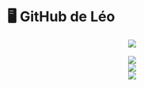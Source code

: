 # 🖥️ GitHub de Léo
<p align="center" width="100%">
  <img src="https://wakatime.com/badge/user/db0e5671-cec5-4e7b-9d41-19a881e67f7d.svg" />
  <br><br>
  <img src="https://github-readme-stats.vercel.app/api/top-langs/?username=leogaudin" />
  <br>
  <img src="https://github-readme-stats.vercel.app/api?username=leogaudin&show_icons=true&theme=transparent&show_owner=true&include_all_commits=true" />
  <br>
  <img src="https://github-readme-stats.vercel.app/api/wakatime?username=leogaudin"  
</p>
